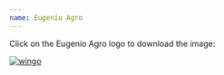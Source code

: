 ```yaml
---
name: Eugenio Agro
---
```

<p class="text">Click on the Eugenio Agro logo to download the image:<p>
<a href="assets/images/AF_AGRO.png" download>
    <img src="assets/images/AF_AGRO.png" alt="wingo" class="brands">
</a>

